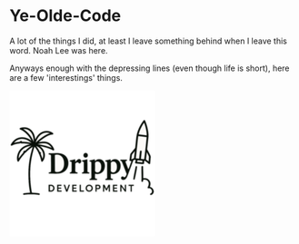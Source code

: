 # Ye-Olde-Code
A lot of the things I did, at least I leave something behind when I leave this word. Noah Lee was here.


Anyways enough with the depressing lines (even though life is short), here are a few 'interestings' things.

![alt text](https://raw.githubusercontent.com/THE1tsdr1ppy/Ye-Olde-Code/refs/heads/main/DD256.png)
